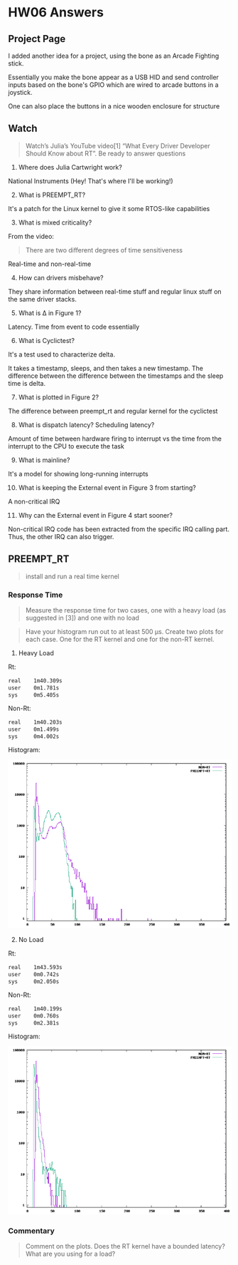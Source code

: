# HW06 Answers

## Project Page

I added another idea for a project, using the bone as an Arcade Fighting stick.

Essentially you make the bone appear as a USB HID and send controller inputs based on the bone's GPIO which are wired to arcade buttons in a joystick.

One can also place the buttons in a nice wooden enclosure for structure

## Watch

> Watch’s Julia’s YouTube video[1] “What Every Driver Developer Should Know about RT”. Be ready to answer questions

1. Where does Julia Cartwright work?

National Instruments (Hey! That's where I'll be working!)

2. What is PREEMPT_RT?

It's a patch for the Linux kernel to give it some RTOS-like capabilities

3. What is mixed criticality?

From the video:

> There are two different degrees of time sensitiveness

Real-time and non-real-time

4. How can drivers misbehave?

They share information between real-time stuff and regular linux stuff on the same driver stacks.

5. What is Δ in Figure 1?

Latency. Time from event to code essentially

6. What is Cyclictest?

It's a test used to characterize delta.

It takes a timestamp, sleeps, and then takes a new timestamp. The difference between the difference between the timestamps and the sleep time is delta.

7. What is plotted in Figure 2?

The difference between preempt_rt and regular kernel for the cyclictest

8. What is dispatch latency? Scheduling latency?

Amount of time between hardware firing to interrupt vs the time from the interrupt to the CPU to execute the task

9. What is mainline?

It's a model for showing long-running interrupts

10. What is keeping the External event in Figure 3 from starting?

A non-critical IRQ

11. Why can the External event in Figure 4 start sooner?

Non-critical IRQ code has been extracted from the specific IRQ calling part. Thus, the other IRQ can also trigger.

## PREEMPT_RT

> install and run a real time kernel

### Response Time

> Measure the response time for two cases, one with a heavy load (as suggested in [3]) and one with no load

> Have your histogram run out to at least 500 µs. Create two plots for each case. One for the RT kernel and one for the non-RT kernel.

1. Heavy Load

Rt:

```
real    1m40.309s
user    0m1.781s
sys     0m5.405s
```

Non-Rt:

``` 
real    1m40.203s
user    0m1.499s
sys     0m4.002s
```

Histogram:

![heavy load img](./heavy.png)

2. No Load

Rt:

```
real    1m43.593s
user    0m0.742s
sys     0m2.050s
```

Non-Rt:

```
real    1m40.199s
user    0m0.760s
sys	    0m2.381s
```

Histogram:

![no load img](./no-load.png)

### Commentary

> Comment on the plots. Does the RT kernel have a bounded latency? What are you using for a load?



